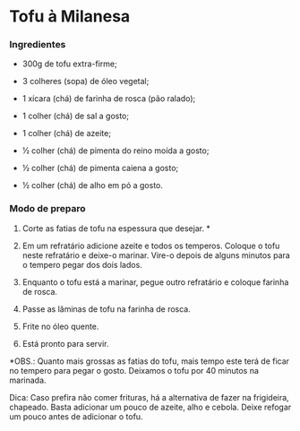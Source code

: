 # Tofu à Milanesa

### Ingredientes

- 300g de tofu extra-firme;

- 3 colheres (sopa) de óleo vegetal;

- 1 xícara (chá) de farinha de rosca (pão ralado);
- 1 colher (chá) de sal a gosto;
- 1 colher (chá) de azeite;

- ½ colher (chá) de pimenta do reino moída a gosto;

- ½ colher (chá) de pimenta caiena a gosto;
- ½ colher (chá) de alho em pó a gosto.

### Modo de preparo

1. Corte as fatias de tofu na espessura que desejar. *

2. Em um refratário adicione azeite e todos os temperos. Coloque o tofu neste refratário e deixe-o marinar. Vire-o depois de alguns minutos para o tempero pegar dos dois lados.

3. Enquanto o tofu está a marinar, pegue outro refratário e coloque farinha de rosca.

4. Passe as lâminas de tofu na farinha de rosca.

5. Frite no óleo quente.

6. Está pronto para servir.

   

*OBS.: Quanto mais grossas as fatias do tofu, mais tempo este terá de ficar no tempero para pegar o gosto. Deixamos o tofu por 40 minutos na marinada. 

Dica: Caso prefira não comer frituras, há a alternativa de fazer na frigideira, chapeado. Basta adicionar um pouco de azeite, alho e cebola. Deixe refogar um pouco antes de adicionar o tofu.

